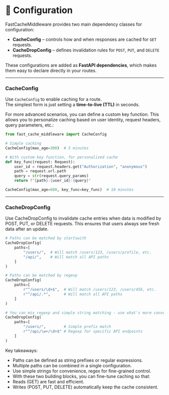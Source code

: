 # 🔧 Configuration

FastCacheMiddleware provides two main dependency classes for configuration:  
- **CacheConfig** – controls how and when responses are cached for `GET` requests.  
- **CacheDropConfig** – defines invalidation rules for `POST`, `PUT`, and `DELETE` requests.  

These configurations are added as **FastAPI dependencies**, which makes them easy to declare directly in your routes.

---

### CacheConfig

Use `CacheConfig` to enable caching for a route.  
The simplest form is just setting a **time-to-live (TTL)** in seconds.

For more advanced scenarios, you can define a custom key function.
This allows you to personalize caching based on user identity, request headers, query parameters, etc.:

```py
from fast_cache_middleware import CacheConfig

# Simple caching
CacheConfig(max_age=300)  # 5 minutes

# With custom key function, for personalized cache
def key_func(request: Request):
    user_id = request.headers.get("Authorization", "anonymous")
    path = request.url.path
    query = str(request.query_params)
    return f"{path}:{user_id}:{query}"

CacheConfig(max_age=600, key_func=key_func)  # 10 minutes
```

---

### CacheDropConfig

Use CacheDropConfig to invalidate cache entries when data is modified by POST, PUT, or DELETE requests.
This ensures that users always see fresh data after an update.


```python
# Paths can be matched by startswith
CacheDropConfig(
    paths=[
        "/users/",  # Will match /users/123, /users/profile, etc.
        "/api/",    # Will match all API paths
    ]
)

# Paths can be matched by regexp
CacheDropConfig(
    paths=[
        r"^/users/\d+$",  # Will match /users/123, /users/456, etc.
        r"^/api/.*",      # Will match all API paths
    ]
)

# You can mix regexp and simple string matching - use what's more convenient
CacheDropConfig(
    paths=[
        "/users/",        # Simple prefix match
        r"^/api/\w+/\d+$" # Regexp for specific API endpoints
    ]
)
```

Key takeaways:
* Paths can be defined as string prefixes or regular expressions.
* Multiple paths can be combined in a single configuration.
* Use simple strings for convenience, regex for fine-grained control.
* With these two building blocks, you can fine-tune caching so that:
* Reads (GET) are fast and efficient.
* Writes (POST, PUT, DELETE) automatically keep the cache consistent.